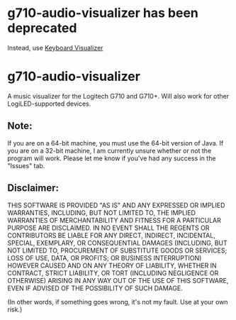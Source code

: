 # g710-audio-visualizer has been deprecated
Instead, use [Keyboard Visualizer](https://github.com/CalcProgrammer1/KeyboardVisualizer)

# g710-audio-visualizer
A music visualizer for the Logitech G710 and G710+. Will also work for other LogiLED-supported devices.

## Note:
If you are on a 64-bit machine, you must use the 64-bit version of Java.
If you are on a 32-bit machine, I am currently unsure whether or not the program will work. Please let me know if you've had any success in the "Issues" tab.

## Disclaimer:
THIS SOFTWARE IS PROVIDED "AS IS" AND ANY EXPRESSED OR IMPLIED WARRANTIES, INCLUDING, BUT NOT LIMITED TO, THE IMPLIED WARRANTIES OF MERCHANTABILITY AND FITNESS FOR A PARTICULAR PURPOSE ARE DISCLAIMED. IN NO EVENT SHALL THE REGENTS OR CONTRIBUTORS BE LIABLE FOR ANY DIRECT, INDIRECT, INCIDENTAL, SPECIAL, EXEMPLARY, OR CONSEQUENTIAL DAMAGES (INCLUDING, BUT NOT LIMITED TO, PROCUREMENT OF SUBSTITUTE GOODS OR SERVICES; LOSS OF USE, DATA, OR PROFITS; OR BUSINESS INTERRUPTION) HOWEVER CAUSED AND ON ANY THEORY OF LIABILITY, WHETHER IN CONTRACT, STRICT LIABILITY, OR TORT (INCLUDING NEGLIGENCE OR OTHERWISE) ARISING IN ANY WAY OUT OF THE USE OF THIS SOFTWARE, EVEN IF ADVISED OF THE POSSIBILITY OF SUCH DAMAGE.

(In other words, if something goes wrong, it's not my fault. Use at your own risk.)
